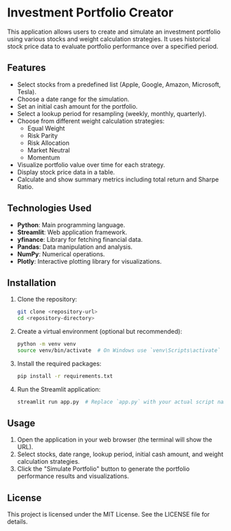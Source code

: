 # Investment Portfolio Creator

This application allows users to create and simulate an investment portfolio using various stocks and weight calculation strategies. It uses historical stock price data to evaluate portfolio performance over a specified period.

## Features

- Select stocks from a predefined list (Apple, Google, Amazon, Microsoft, Tesla).
- Choose a date range for the simulation.
- Set an initial cash amount for the portfolio.
- Select a lookup period for resampling (weekly, monthly, quarterly).
- Choose from different weight calculation strategies:
  - Equal Weight
  - Risk Parity
  - Risk Allocation
  - Market Neutral
  - Momentum
- Visualize portfolio value over time for each strategy.
- Display stock price data in a table.
- Calculate and show summary metrics including total return and Sharpe Ratio.

## Technologies Used

- **Python**: Main programming language.
- **Streamlit**: Web application framework.
- **yfinance**: Library for fetching financial data.
- **Pandas**: Data manipulation and analysis.
- **NumPy**: Numerical operations.
- **Plotly**: Interactive plotting library for visualizations.

## Installation

1. Clone the repository:
   ```bash
   git clone <repository-url>
   cd <repository-directory>
   ```

2. Create a virtual environment (optional but recommended):
   ```bash
   python -m venv venv
   source venv/bin/activate  # On Windows use `venv\Scripts\activate`
   ```

3. Install the required packages:
   ```bash
   pip install -r requirements.txt
   ```

4. Run the Streamlit application:
   ```bash
   streamlit run app.py  # Replace `app.py` with your actual script name
   ```

## Usage

1. Open the application in your web browser (the terminal will show the URL).
2. Select stocks, date range, lookup period, initial cash amount, and weight calculation strategies.
3. Click the "Simulate Portfolio" button to generate the portfolio performance results and visualizations.

## License

This project is licensed under the MIT License. See the LICENSE file for details.
